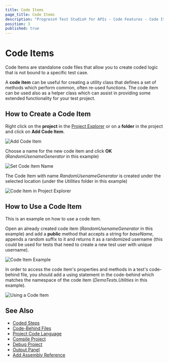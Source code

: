 ```yaml
---
title: Code Items
page_title: Code Items
description: "Progress® Test Studio® for APIs - Code Features - Code Items"
position: 3
published: true
---
```


# Code Items

Code Items are standalone code files that allow you to create coded logic that is not bound to a specific test case. 

A **code item** can be useful for creating a utility class that defines a set of methods which perform common, often re-used functions. The code item can be used also as a helper class which can assist in providing some extended functionality for your test project.


## How to Create a Code Item

Right click on the **project** in the [Project Explorer](../project-explorer) or on a **folder** in the project and click on **Add Code Item**.

![Add Code Item][1]

Choose a name for the new code item and click **OK** (*RandomUsenameGenerator* in this example)

![Set Code Item Name][2]

The Code Item with name *RandomUsenameGenerator* is created under the selected location (under the *Utilities* folder in this example)

![Code Item in Project Explorer][3]


## How to Use a Code Item

This is an example on how to use a code item.

Open an already created code item (*RandomUsenameGenerator* in this example) and add a **public** method that accepts a string for *baseName*, appends a random suffix to it and returns it as a randomized username (this could be used for tests that need to create a new test user with unique username).

![Code Item Example][4]

In order to access the code item's properties and methods in a test's code-behind file, you should add a using statement in the code-behind which matches the namespace of the code item (*DemoTests.Utilities* in this example).

![Using a Code Item][5]


## See Also

* [Coded Steps](./coded-steps)
* [Code-Behind Files](./code-behind-files)
* [Project Code Language](./project-coding-language)
* [Compile Project](./compile-project)
* [Debug Project](./debug-project)
* [Output Panel](./output-panel)
* [Add Assembly Reference](./add-assembly-reference)

[1]: /img/features/code-features/add-code-item.png
[2]: /img/features/code-features/set-code-item-name.png
[3]: /img/features/code-features/code-item-in-project-explorer.png
[4]: /img/features/code-features/code-item-example.png
[5]: /img/features/code-features/using-a-code-item.png

